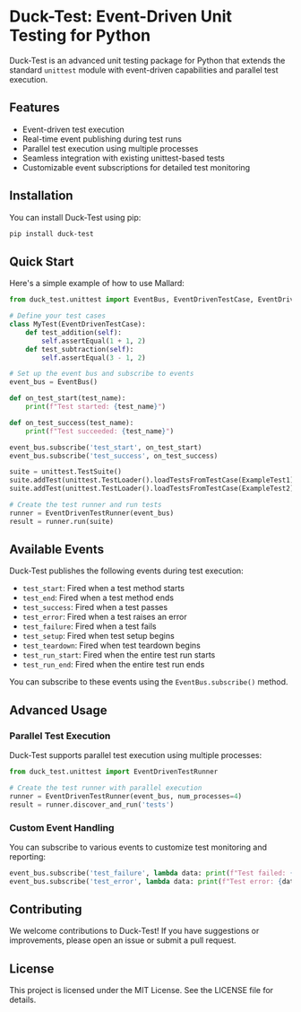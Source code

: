 # Duck-Test: Event-Driven Unit Testing for Python

Duck-Test is an advanced unit testing package for Python that extends the standard `unittest` module with event-driven capabilities and parallel test execution.

## Features

- Event-driven test execution
- Real-time event publishing during test runs
- Parallel test execution using multiple processes
- Seamless integration with existing unittest-based tests
- Customizable event subscriptions for detailed test monitoring

## Installation

You can install Duck-Test using pip:

```bash
pip install duck-test
```

## Quick Start

Here's a simple example of how to use Mallard:

```python
from duck_test.unittest import EventBus, EventDrivenTestCase, EventDrivenTestRunner

# Define your test cases
class MyTest(EventDrivenTestCase):
    def test_addition(self):
        self.assertEqual(1 + 1, 2)
    def test_subtraction(self):
        self.assertEqual(3 - 1, 2)

# Set up the event bus and subscribe to events
event_bus = EventBus()

def on_test_start(test_name):
    print(f"Test started: {test_name}")

def on_test_success(test_name):
    print(f"Test succeeded: {test_name}")

event_bus.subscribe('test_start', on_test_start)
event_bus.subscribe('test_success', on_test_success)

suite = unittest.TestSuite()
suite.addTest(unittest.TestLoader().loadTestsFromTestCase(ExampleTest1))
suite.addTest(unittest.TestLoader().loadTestsFromTestCase(ExampleTest2))

# Create the test runner and run tests
runner = EventDrivenTestRunner(event_bus)
result = runner.run(suite)
```

## Available Events

Duck-Test publishes the following events during test execution:

- `test_start`: Fired when a test method starts
- `test_end`: Fired when a test method ends
- `test_success`: Fired when a test passes
- `test_error`: Fired when a test raises an error
- `test_failure`: Fired when a test fails
- `test_setup`: Fired when test setup begins
- `test_teardown`: Fired when test teardown begins
- `test_run_start`: Fired when the entire test run starts
- `test_run_end`: Fired when the entire test run ends

You can subscribe to these events using the `EventBus.subscribe()` method.

## Advanced Usage

### Parallel Test Execution

Duck-Test supports parallel test execution using multiple processes:

```python
from duck_test.unittest import EventDrivenTestRunner

# Create the test runner with parallel execution
runner = EventDrivenTestRunner(event_bus, num_processes=4)
result = runner.discover_and_run('tests')
```

### Custom Event Handling

You can subscribe to various events to customize test monitoring and reporting:

```python
event_bus.subscribe('test_failure', lambda data: print(f"Test failed: {data[0]}"))
event_bus.subscribe('test_error', lambda data: print(f"Test error: {data[0]}"))
```

## Contributing

We welcome contributions to Duck-Test! If you have suggestions or improvements, please open an issue or submit a pull request.

## License

This project is licensed under the MIT License. See the LICENSE file for details.